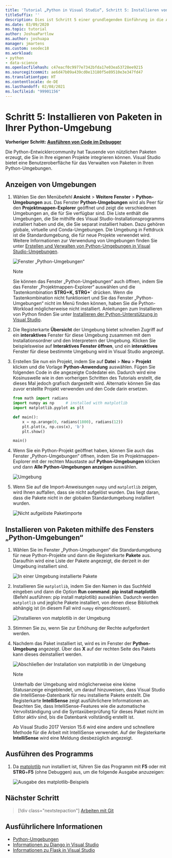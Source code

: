 ```yaml
---
title: 'Tutorial „Python in Visual Studio“, Schritt 5: Installieren von Paketen'
titleSuffix: ''
description: Dies ist Schritt 5 einer grundlegenden Einführung in die Arbeit mit Python in Visual Studio, in dem die Features von Visual Studio zum Verwalten von Paketen in einer Python-Umgebung veranschaulicht werden.
ms.date: 03/09/2020
ms.topic: tutorial
author: JoshuaPartlow
ms.author: joshuapa
manager: jmartens
ms.custom: seodec18
ms.workload:
- python
- data-science
ms.openlocfilehash: c47eacf0c9977e7342bfda17e03ea53728ee9215
ms.sourcegitcommit: ae6d47b09a439cd0e13180f5e89510e3e347fd47
ms.translationtype: HT
ms.contentlocale: de-DE
ms.lasthandoff: 02/08/2021
ms.locfileid: "99901156"
---
```

# <a name="step-5-install-packages-in-your-python-environment"></a>Schritt 5: Installieren von Paketen in Ihrer Python-Umgebung

**Vorheriger Schritt: [Ausführen von Code im Debugger](tutorial-working-with-python-in-visual-studio-step-04-debugging.md)**

Die Python-Entwicklercommunity hat Tausende von nützlichen Paketen erzeugt, die Sie in Ihre eigenen Projekte integrieren können. Visual Studio bietet eine Benutzeroberfläche für das Verwalten von Paketen in Ihren Python-Umgebungen.

## <a name="view-environments"></a>Anzeigen von Umgebungen

1. Wählen Sie den Menübefehl **Ansicht** > **Weitere Fenster** > **Python-Umgebungen** aus. Das Fenster **Python-Umgebungen** wird als Peer für den **Projektmappen-Explorer** geöffnet und zeigt die verschiedenen Umgebungen an, die für Sie verfügbar sind. Die Liste enthält die Umgebungen, die Sie mithilfe des Visual Studio-Installationsprogramms installiert haben und die, die Sie separat installiert haben. Dazu gehören globale, virtuelle und Conda-Umgebungen. Die Umgebung in Fettdruck ist die Standardumgebung, die für neue Projekte verwendet wird. Weitere Informationen zur Verwendung von Umgebungen finden Sie unter [Erstellen und Verwalten von Python-Umgebungen in Visual Studio-Umgebungen](managing-python-environments-in-visual-studio.md).

   ![Fenster „Python-Umgebungen“](media/environments/environments-default-view-2019.png)

   > [!NOTE]
   > Sie können das Fenster „Python-Umgebungen“ auch öffnen, indem Sie das Fenster „Projektmappen-Explorer“ auswählen und die Tastenkombination **STRG+K, STRG+`** drücken. Wenn die Tastenkombination nicht funktioniert und Sie das Fenster „Python-Umgebungen“ nicht im Menü finden können, haben Sie die Python-Workload möglicherweise nicht installiert. Anleitungen zum Installieren von Python finden Sie unter [Installieren der Python-Unterstützung in Visual Studio](installing-python-support-in-visual-studio.md).

2. Die Registerkarte **Übersicht** der Umgebung bietet schnellen Zugriff auf ein **interaktives** Fenster für diese Umgebung zusammen mit dem Installationsordner und den Interpretern der Umgebung. Klicken Sie beispielsweise auf **Interaktives Fenster öffnen**, und ein **interaktives** Fenster für diese bestimmte Umgebung wird in Visual Studio angezeigt.

3. Erstellen Sie nun ein Projekt, indem Sie auf **Datei** > **Neu** > **Projekt** klicken und die Vorlage **Python-Anwendung** auswählen. Fügen Sie folgenden Code in die angezeigte Codedatei ein. Dadurch wird eine Kosinuswelle wie in den vorherigen Schritten des Tutorials erstellt, die dieses Mal jedoch grafisch dargestellt wird. Alternativ können Sie das zuvor erstellte Projekt verwenden und den Code darin ersetzen.

    ```python
    from math import radians
    import numpy as np     # installed with matplotlib
    import matplotlib.pyplot as plt

    def main():
        x = np.arange(0, radians(1800), radians(12))
        plt.plot(x, np.cos(x), 'b')
        plt.show()

    main()
    ```

4. Wenn Sie ein Python-Projekt geöffnet haben, können Sie auch das Fenster „Python-Umgebungen“ öffnen, indem Sie im Projektmappen-Explorer mit der rechten Maustaste auf **Python-Umgebungen** klicken und dann **Alle Python-Umgebungen anzeigen** auswählen.

   ![Umgebung](media/environments/environments-view-all-2019.png)

5. Wenn Sie auf die Import-Anweisungen `numpy` und `matplotlib` zeigen, wird Ihnen auffallen, dass sie nicht aufgelöst wurden. Das liegt daran, dass die Pakete nicht in der globalen Standardumgebung installiert wurden.

   ![Nicht aufgelöste Paketimporte](media/packages-unresolved-import.png)

## <a name="install-packages-using-the-python-environments-window"></a>Installieren von Paketen mithilfe des Fensters „Python-Umgebungen“

1. Wählen Sie im Fenster „Python-Umgebungen“ die Standardumgebung für neue Python-Projekte und dann die Registerkarte **Pakete** aus. Daraufhin wird eine Liste der Pakete angezeigt, die derzeit in der Umgebung installiert sind.

   ![In einer Umgebung installierte Pakete](media/environments/environments-installed-packages-2019.png)

2. Installieren Sie `matplotlib`, indem Sie den Namen in das Suchfeld eingeben und dann die Option **Run command: pip install matplotlib** (Befehl ausführen: pip install matplotlib) auswählen. Dadurch werden `matplotlib` und jegliche Pakete installiert, von denen diese Bibliothek abhängig ist (in diesem Fall wird `numpy` eingeschlossen).

   ![Installieren von matplotlib in der Umgebung](media/environments/environments-add-matplotlib-2019.png)

5. Stimmen Sie zu, wenn Sie zur Erhöhung der Rechte aufgefordert werden.

6. Nachdem das Paket installiert ist, wird es im Fenster der **Python-Umgebung** angezeigt. Über das **X** auf der rechten Seite des Pakets kann dieses deinstalliert werden.

   ![Abschließen der Installation von matplotlib in der Umgebung](media/environments/environments-add-matplotlib2-2019.png)

   > [!NOTE]
   > Unterhalb der Umgebung wird möglicherweise eine kleine Statusanzeige eingeblendet, um darauf hinzuweisen, dass Visual Studio die IntelliSense-Datenbank für neu installierte Pakete erstellt. Die Registerkarte **IntelliSense** zeigt ausführlichere Informationen an. Beachten Sie, dass IntelliSense-Features wie die automatische Vervollständigung und die Syntaxüberprüfung für dieses Paket nicht im Editor aktiv sind, bis die Datenbank vollständig erstellt ist.
   >
   > Ab Visual Studio 2017 Version 15.6 wird eine andere und schnellere Methode für die Arbeit mit IntelliSense verwendet. Auf der Registerkarte **IntelliSense** wird eine Meldung diesbezüglich angezeigt.

## <a name="run-the-program"></a>Ausführen des Programms

1. Da [matplotlib](https://matplotlib.org/) nun installiert ist, führen Sie das Programm mit **F5** oder mit **STRG**+**F5** (ohne Debuggen) aus, um die folgende Ausgabe anzuzeigen:

   ![Ausgabe des matplotlib-Beispiels](media/environments/environments-add-matplotlib3.png)

## <a name="next-step"></a>Nächster Schritt

> [!div class="nextstepaction"]
> [Arbeiten mit Git](tutorial-working-with-python-in-visual-studio-step-06-working-with-git.md)

## <a name="go-deeper"></a>Ausführlichere Informationen

- [Python-Umgebungen](managing-python-environments-in-visual-studio.md)
- [Informationen zu Django in Visual Studio](learn-django-in-visual-studio-step-01-project-and-solution.md)
- [Informationen zu Flask in Visual Studio](learn-flask-visual-studio-step-01-project-solution.md)
